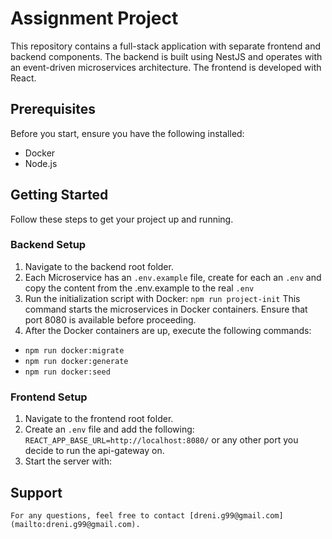 # Assignment Project

This repository contains a full-stack application with separate frontend and backend components. The backend is built using NestJS and operates with an event-driven microservices architecture. The frontend is developed with React.


## Prerequisites

Before you start, ensure you have the following installed: 
- Docker 
- Node.js

## Getting Started

Follow these steps to get your project up and running.

### Backend Setup

1. Navigate to the backend root folder.
2. Each Microservice has an `.env.example` file, create for each an `.env` and copy the content from the .env.example to the real `.env`
3. Run the initialization script with Docker: `npm run project-init`
  This command starts the microservices in Docker containers. Ensure that port 8080  is available before proceeding.
  4. After the Docker containers are up, execute the following commands:
  
  - `npm run docker:migrate `
  - `npm run docker:generate` 
  - `npm run docker:seed`
    

### Frontend Setup

1. Navigate to the frontend root folder.
2. Create an `.env` file and add the following: `REACT_APP_BASE_URL=http://localhost:8080/`  or any other port you decide to run the api-gateway on.
3. Start the server with:

## Support

`For any questions, feel free to contact [dreni.g99@gmail.com](mailto:dreni.g99@gmail.com).`



